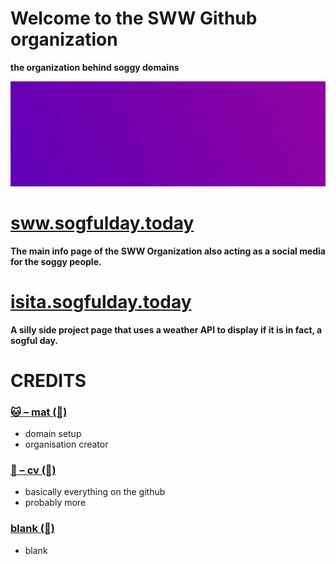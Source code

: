 
# Welcome to the SWW Github organization
**the organization behind soggy domains**

![banner](/profile/img/banner.png)

# [sww.sogfulday.today](https://sww.sogfulday.today)
**The main info page of the SWW Organization also acting as a social media for the soggy people.**

# [isita.sogfulday.today](https://isita.sogfulday.today)
**A silly side project page that uses a weather API to display if it is in fact, a sogful day.**


# CREDITS
### [🐱 – mat (🔗)](https://github.com/mat5555 "great value nev")
* domain setup
* organisation creator
### [🐶 – cv (🔗)](https://github.com/cv003 "you WILL be gripped with force")
* basically everything on the github
* probably more
### [blank (🔗)](https://soggy.cat "what?")
* blank
